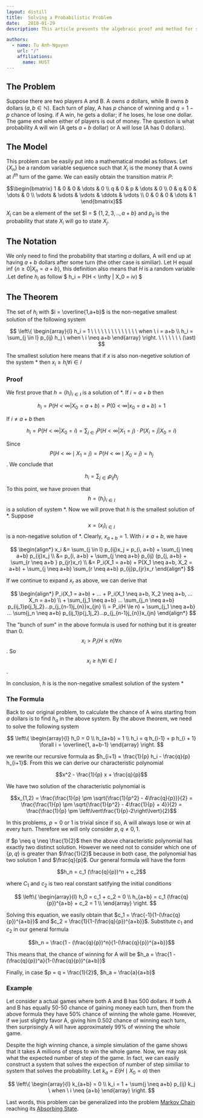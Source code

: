 ```yaml
---
layout: distill
title:  Solving a Probabilistic Problem
date:   2018-01-29
description: This article presents the algebraic proof and method for solving a two-players problem.

authors:
  - name: Tu Anh-Nguyen
    url: "/"
    affiliations:
      name: HUST
---
```


## The Problem

Suppose there are two players A and B. A owns $a$ dollars, while B owns $b$ dollars ($a, b \in \mathbb{N}$). Each turn of play, A has $p$ chance of winning and $q = 1-p$ chance of losing. if A win, he gets a dollar; if he loses, he lose one dollar. The game end when either of players is out of money. The question is what probability A will win (A gets $a+b$ dollar) or A will lose (A has 0 dollars).

## The Model

This problem can be easily put into a mathematical model as follows. Let $\{X_n\}%_$ be a random variable sequence such that $X_i$ is the money that A owns at $i^{th}$ turn of the game. We can easily obtain the transition matrix $P$:

$$\begin{bmatrix} 
1 & 0 & 0 & \dots & 0 \\ 
q & 0 & p & \dots & 0 \\
0 & q & 0 & \dots & 0 \\
\vdots & \vdots & \vdots & \ddots & \vdots \\
0 & 0 & 0 & \dots & 1 
\end{bmatrix}$$

$X_i$ can be a element of the set $I = $ \{$1,2,3,.., a+b$\} and $p_{ij}$ is the probability that state $X_i$ will go to state $X_j$.

##  The Notation
We only need to find the probability that starting $a$ dollars, A will end up at having $a+b$ dollars after some turn (the other case is similiar). Let H equal inf \{$n \geq 0 | X_n = a+b$\}, this definition also means that $H$ is a random variable .Let define $h_i$ as follow $ h_i = P(H < \infty | X_0 = iv) $

## The Theorem
The set of $h_i$ with $i = \overline{1,a+b}$ is the non-negative smallest solution of the following system

$$
\left\{
\begin{array}{l}
h_i = 1 \ \ \ \ \ \ \ \ \ \ \ \ \ \ when \ i = a+b \\
h_i = \sum_{j \in I} p_{ij} h_j \ when \ i \neq a+b
\end{array}
\right.
\ \ \ \ \ \ \ (\ast)
$$

The smallest solution here means that if $x$ is also non-negetive solution of the system $*$ then $x_i \geq h_i \forall i \in I$

### Proof
We first prove that $h = (h_i)_{i \in I}$ is a solution of *.
If $i = a+b$ then 

$$h_i = P(H < \infty | X_0 = a+b) = P(0 < \infty | x_0 = a+b) = 1$$

If $i \neq a+b$ then

$$h_i = P(H < \infty | X_0 = i) = \sum_{j \in I} P(H < \infty | X_1 = j) \cdot P(X_i = j | X_0 = i) $$

Since $$P(H < \infty \mid X_1 = j) = P(H < \infty \mid X_0 = j) = h_j$$. We conclude that

$$h_i = \sum_{j \in I} p_{ij} h_j $$


To this point, we have proven that $$h = (h_i)_{i \in I}$$ is a solution of system $\ast$. Now we will prove that $h$ is the smallest solution of $\ast$. Suppose $$x = (x_i)_{i \in I}$$ is a non-negative solution of $\ast$. Clearly, $x_{a+b} = 1$. With $i \neq a+b$, we have

$$
\begin{align*}
x_i &= \sum_{j \in I} p_{ij}x_j =  p_{i, a+b} + \sum_{j \neq a+b} p_{ij}x_j \\
&= p_{i, a+b} + \sum_{j \neq a+b} p_{ij} (p_{j, a+b} + \sum_{r \neq a+b } p_{jr}x_r) \\
&= P_i(X_1 = a+b) + P(X_1 \neq a+b, X_2 = a+b) + \sum_{j \neq a+b} \sum_{r \neq a+b} p_{ij}p_{jr}x_r
\end{align*}
$$

If we continue to expand $x_r$ as above, we can derive that

$$
\begin{align*}
P_i(X_1 = a+b) + ... + P_i(X_1 \neq a+b, X_2 \neq a+b, ... X_n = a+b) \\ + \sum_{j_1 \neq a+b} ... \sum_{j_n \neq a+b} p_{ij_1}p{j_1j_2}...p_{j_{n-1}j_{n}}x_{jn} \\
= P_i(H \le n) + \sum_{j_1 \neq a+b} ... \sum{j_n \neq a+b} p_{ij_1}p{j_1j_2}...p_{j_{n-1}j_{n}}x_{jn}
\end{align*}
$$

The "bunch of sum" in the above formula is used for nothing but it is greater than $0$. $$x_i > P_i(H \le n) \forall n$$. So $$x_i \geq h_i \forall i \in I$$.

In conclusion, $h$ is is the non-negative smallest solution of the system *

### The Formula

Back to our original problem, to calculate the chance of A wins starting from $a$ dollars is to find $h_a$ in the above system. By the above theorem, we need to solve the following system

$$
\left\{
\begin{array}{l}
h_0 = 0 \\
h_{a+b} = 1 \\
h_i = q h_{i-1} + p h_{i + 1} \forall i = \overline{1, a+b-1}
\end{array}
\right.
$$

we rewrite our recursive formula as $h_{i+1} = \frac{1}{p} h_i - \frac{q}{p} h_{i+1}$. From this we can derive our characteristic polynomial

$$x^2 - \frac{1}{p} x + \frac{q}{p}$$ 


We have two solution of the characteristic polynomial is

$$x_{1,2} = \frac{\frac{1}{p} \pm \sqrt{\frac{1}{p^2} - 4\frac{q}{p}}}{2} = \frac{\frac{1}{p} \pm \sqrt{\frac{1}{p^2} - 4\frac{1}{p} + 4}}{2} = \frac{\frac{1}{p} \pm \left\lvert\frac{1}{p}-2\right\lvert}{2}$$

In this problems, $p = 0$ or $1$ is trivial since if so, A will always lose or win at every turn. Therefore we will only consider $p, q \neq 0, 1$.

If $p \neq q \neq \frac{1}{2}$ then the above characteristic polynomial has exactly two distinct solution. However we need not to consider which one of \{$p, q$\} is greater than $\frac{1}{2}$ because in both case, the polynomial has two solution $1$ and $\frac{q}{p}$. Our general formula will have the form

$$h_n = c_1 (\frac{q}{p})^n + c_2$$

where $C_1$ and $c_2$ is two real constant satifying the initial conditions

$$
\left\{
\begin{array}{l}
h_0 = c_1 + c_2 = 0 \\
h_{a+b} = c_1 (\frac{q}{p})^{a+b} + c_2 = 1 \\
\end{array}
\right.
$$

Solving this equation, we easily obtain that $c_1 = \frac{-1}{1-(\frac{q}{p})^{a+b}}$ and $c_2 = \frac{1}{1-(\frac{q}{p})^{a+b}}$. Substitute $c_1$ and $c_2$ in our general formula

$$h_n = \frac{1 - (\frac{q}{p})^n}{1-(\frac{q}{p})^{a+b}}$$

This means that, the chance of winning for A will be $h_a = \frac{1 - (\frac{q}{p})^a}{1-(\frac{q}{p})^{a+b}}$

Finally, in case $p = q = \frac{1}{2}$, $h_a = \frac{a}{a+b}$

### Example
Let consider a actual games where both A and B has 500 dollars. If both A and B has equally 50-50 chance of gaining money each turn, then from the above formula they have 50% chance of winning the whole game. However, if we just slightly favor A, giving him 0.502 chance of winning each turn, then surprisingly A will have approximately 99% of winning the whole game.

Despite the high winning chance, a simple simulation of the game shows that it takes A millions of steps to win the whole game. Now, we may ask what the expected number of step of the game. In fact, we can easily construct a system that solves the expection of number of step similiar to system that solves the probability. Let $k_a = E(H \mid X_0 = a)$ then

$$
\left\{
\begin{array}{l}
k_{a+b} = 0 \\
k_i = 1 + \sum{j \neq a+b} p_{ij} k_j \ when \ i \neq {a+b}
\end{array}
\right.
$$

Last words, this problem can be generalized into the problem [Markov Chain](https://en.wikipedia.org/wiki/Markov_chain) reaching its [Absorbing State](https://en.wikipedia.org/wiki/Absorbing_Markov_chain).
